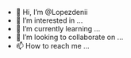 - 👋 Hi, I’m @Lopezdenii
- 👀 I’m interested in ...
- 🌱 I’m currently learning ...
- 💞️ I’m looking to collaborate on ...
- 📫 How to reach me ...

<!---
Lopezdenii/Lopezdenii is a ✨ special ✨ repository because its `README.md` (this file) appears on your GitHub profile.
You can click the Preview link to take a look at your changes.
--->
